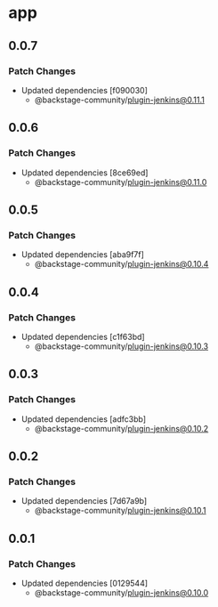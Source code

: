 # app

## 0.0.7

### Patch Changes

- Updated dependencies [f090030]
  - @backstage-community/plugin-jenkins@0.11.1

## 0.0.6

### Patch Changes

- Updated dependencies [8ce69ed]
  - @backstage-community/plugin-jenkins@0.11.0

## 0.0.5

### Patch Changes

- Updated dependencies [aba9f7f]
  - @backstage-community/plugin-jenkins@0.10.4

## 0.0.4

### Patch Changes

- Updated dependencies [c1f63bd]
  - @backstage-community/plugin-jenkins@0.10.3

## 0.0.3

### Patch Changes

- Updated dependencies [adfc3bb]
  - @backstage-community/plugin-jenkins@0.10.2

## 0.0.2

### Patch Changes

- Updated dependencies [7d67a9b]
  - @backstage-community/plugin-jenkins@0.10.1

## 0.0.1

### Patch Changes

- Updated dependencies [0129544]
  - @backstage-community/plugin-jenkins@0.10.0
